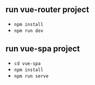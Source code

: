## run vue-router project
- `npm install`
- `npm run dev`

## run vue-spa project
- `cd vue-spa`
- `npm install`
- `npm run serve`

